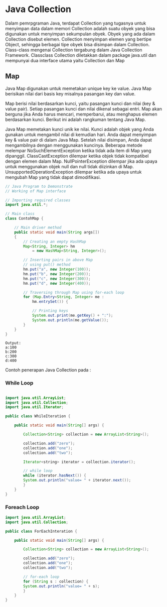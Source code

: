 # Java Collection

Dalam pemrpgraman Java, terdapat Collection yang tugasnya untuk menyimpan data dalam memori Collection adalah suatu obyek yang bisa digunakan untuk menyimpan sekumpulan obyek. Obyek yang ada dalam Collection disebut elemen. Collection menyimpan elemen yang bertipe Object, sehingga berbagai tipe obyek bisa disimpan dalam Collection. Class-class mengenai Collection tergabung dalam Java Collection Framework. Classclass Collection diletakkan dalam package java.util dan mempunyai dua interface utama yaitu Collection dan Map

## Map
Java Map digunakan untuk memetakan unique key ke value. Java Map berisikan nilai dari basis key misalnya pasangan key dan value. 

Map berisi nilai berdasarkan kunci, yaitu pasangan kunci dan nilai (key & value pair). Setiap pasangan kunci dan nilai dikenal sebagai entri. Map akan berguna jika Anda harus mencari, memperbarui, atau menghapus elemen berdasarkan kunci. Berikut ini adalah rangkuman tentang Java Map.

Java Map memetakan kunci unik ke nilai. Kunci adalah objek yang Anda gunakan untuk mengambil nilai di kemudian hari.
Anda dapat menyimpan key & value pair di dalam Java Map. Setelah nilai disimpan, Anda dapat mengambilnya dengan menggunakan kuncinya.
Beberapa metode melempar NoSuchElementException ketika tidak ada item di Map yang dipanggil.
ClassCastException dilempar ketika objek tidak kompatibel dengan elemen dalam Map.
NullPointerException dilempar jika ada upaya untuk menggunakan objek null dan null tidak diizinkan di Map.
UnsupportedOperationException dilempar ketika ada upaya untuk mengubah Map yang tidak dapat dimodifikasi.

```java
// Java Program to Demonstrate
// Working of Map interface

// Importing required classes
import java.util.*;

// Main class
class ContohMap {

	// Main driver method
	public static void main(String args[])
	{
		// Creating an empty HashMap
		Map<String, Integer> hm
			= new HashMap<String, Integer>();

		// Inserting pairs in above Map
		// using put() method
		hm.put("a", new Integer(100));
		hm.put("b", new Integer(200));
		hm.put("c", new Integer(300));
		hm.put("d", new Integer(400));

		// Traversing through Map using for-each loop
		for (Map.Entry<String, Integer> me :
			hm.entrySet()) {

			// Printing keys
			System.out.print(me.getKey() + ":");
			System.out.println(me.getValue());
		}
	}
}

```
```text
Output:
a:100
b:200
c:300
d:400
```

Contoh penerapan Java Collection pada :

### While Loop

```java

import java.util.ArrayList;
import java.util.Collection;
import java.util.Iterator;

public class WhileIteration {

    public static void main(String[] args) {

        Collection<String> collection = new ArrayList<String>();

        collection.add("zero");
        collection.add("one");
        collection.add("two");

        Iterator<string> iterator = collection.iterator();

        // while loop
        while (iterator.hasNext()) {
        System.out.println("value= " + iterator.next());
        }
    }
}

```


### Foreach Loop

```java
import java.util.ArrayList;
import java.util.Collection;

public class ForEachInteration {

    public static void main(String[] args) {

        Collection<String> collection = new ArrayList<String>();

        collection.add("zero");
        collection.add("one");
        collection.add("two");

        // for-each loop
        for (String s : collection) {
        System.out.println("value= " + s);
        }
    }
}
```

